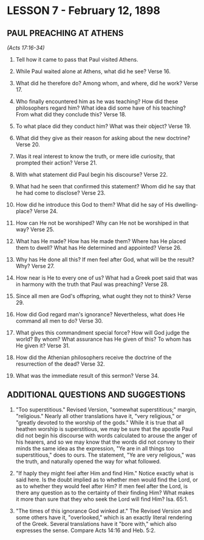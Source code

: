 # LESSON 7 - February 12, 1898

## PAUL PREACHING AT ATHENS
*(Acts 17:16-34)*

1. Tell how it came to pass that Paul visited Athens.

2. While Paul waited alone at Athens, what did he see? Verse 16.

3. What did he therefore do? Among whom, and where, did he work? Verse 17.

4. Who finally encountered him as he was teaching? How did these philosophers regard him? What idea did some have of his teaching? From what did they conclude this? Verse 18.

5. To what place did they conduct him? What was their object? Verse 19.

6. What did they give as their reason for asking about the new doctrine? Verse 20.

7. Was it real interest to know the truth, or mere idle curiosity, that prompted their action? Verse 21.

8. With what statement did Paul begin his discourse? Verse 22.

9. What had he seen that confirmed this statement? Whom did he say that he had come to disclose? Verse 23.

10. How did he introduce this God to them? What did he say of His dwelling-place? Verse 24.

11. How can He not be worshiped? Why can He not be worshiped in that way? Verse 25.

12. What has He made? How has He made them? Where has He placed them to dwell? What has He determined and appointed? Verse 26.

13. Why has He done all this? If men feel after God, what will be the result? Why? Verse 27.

14. How near is He to every one of us? What had a Greek poet said that was in harmony with the truth that Paul was preaching? Verse 28.

15. Since all men are God's offspring, what ought they not to think? Verse 29.

16. How did God regard man's ignorance? Nevertheless, what does He command all men to do? Verse 30.

17. What gives this commandment special force? How will God judge the world? By whom? What assurance has He given of this? To whom has He given it? Verse 31.

18. How did the Athenian philosophers receive the doctrine of the resurrection of the dead? Verse 32.

19. What was the immediate result of this sermon? Verse 34.

## ADDITIONAL QUESTIONS AND SUGGESTIONS

1. "Too superstitious." Revised Version, "somewhat superstitious;" margin, "religious." Nearly all other translations have it, "very religious," or "greatly devoted to the worship of the gods." While it is true that all heathen worship is superstitious, we may be sure that the apostle Paul did not begin his discourse with words calculated to arouse the anger of his hearers, and so we may know that the words did not convey to their minds the same idea as the expression, "Ye are in all things too superstitious," does to ours. The statement, "Ye are very religious," was the truth, and naturally opened the way for what followed.

2. "If haply they might feel after Him and find Him." Notice exactly what is said here. Is the doubt implied as to whether men would find the Lord, or as to whether they would feel after Him? If men feel after the Lord, is there any question as to the certainty of their finding Him? What makes it more than sure that they who seek the Lord will find Him? Isa. 65:1.

3. "The times of this ignorance God winked at." The Revised Version and some others have it, "overlooked," which is an exactly literal rendering of the Greek. Several translations have it "bore with," which also expresses the sense. Compare Acts 14:16 and Heb. 5:2.